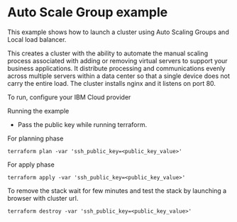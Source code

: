 # Auto Scale Group example

This example shows how to launch a cluster using Auto Scaling Groups and Local load balancer.

This creates a cluster with the ability to automate the manual scaling process associated with adding or removing virtual servers to support your business applications.
It distribute processing and communications evenly across multiple servers within a data center so that a single device does not carry the entire load.
The cluster installs nginx and it listens on port 80.

To run, configure your IBM Cloud provider

Running the example

* Pass the public key while running terraform.

For planning phase

```shell
terraform plan -var 'ssh_public_key=<public_key_value>'
```

For apply phase

```shell
terraform apply -var 'ssh_public_key=<public_key_value>'
```

To remove the stack wait for few minutes and test the stack by launching a browser with cluster url.

```shell
terraform destroy -var 'ssh_public_key=<public_key_value>'
```
